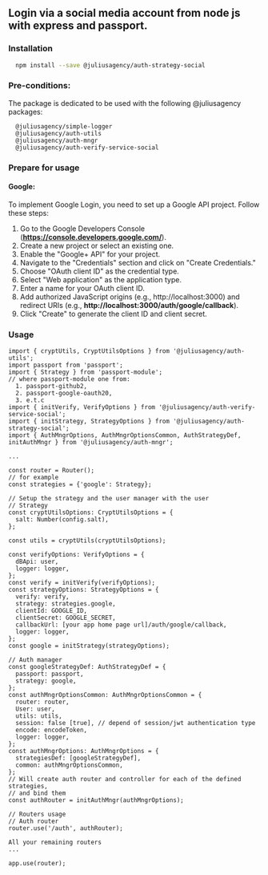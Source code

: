## Login via a social media account from node js with express and passport.

### Installation
```bash
  npm install --save @juliusagency/auth-strategy-social
```

### Pre-conditions:
The package is dedicated to be used with the following @juliusagency packages:
```
  @juliusagency/simple-logger
  @juliusagency/auth-utils
  @juliusagency/auth-mngr
  @juliusagency/auth-verify-service-social
```

### Prepare for usage   

#### Google:
To implement Google Login, you need to set up a Google API project. Follow these steps:

1. Go to the Google Developers Console (**https://console.developers.google.com/**).
2. Create a new project or select an existing one.
3. Enable the "Google+ API" for your project.
4. Navigate to the "Credentials" section and click on "Create Credentials."
5. Choose "OAuth client ID" as the credential type.
6. Select "Web application" as the application type.
7. Enter a name for your OAuth client ID.
8. Add authorized JavaScript origins (e.g., http://localhost:3000) and redirect URIs (e.g., **http://localhost:3000/auth/google/callback**).
9. Click "Create" to generate the client ID and client secret.

### Usage 
```
import { cryptUtils, CryptUtilsOptions } from '@juliusagency/auth-utils';
import passport from 'passport';
import { Strategy } from 'passport-module';  
// where passport-module one from: 
  1. passport-github2,  
  2. passport-google-oauth20,  
  3. e.t.c   
import { initVerify, VerifyOptions } from '@juliusagency/auth-verify-service-social';
import { initStrategy, StrategyOptions } from '@juliusagency/auth-strategy-social';
import { AuthMngrOptions, AuthMngrOptionsCommon, AuthStrategyDef, initAuthMngr } from '@juliusagency/auth-mngr';

...

const router = Router();
// for example
const strategies = {'google': Strategy};

// Setup the strategy and the user manager with the user
// Strategy
const cryptUtilsOptions: CryptUtilsOptions = {
  salt: Number(config.salt),
};

const utils = cryptUtils(cryptUtilsOptions);

const verifyOptions: VerifyOptions = {
  dBApi: user,
  logger: logger,
};
const verify = initVerify(verifyOptions);
const strategyOptions: StrategyOptions = {
  verify: verify,
  strategy: strategies.google,
  clientId: GOOGLE_ID,
  clientSecret: GOOGLE_SECRET,
  callbackUrl: [your app home page url]/auth/google/callback,
  logger: logger,
};
const google = initStrategy(strategyOptions);

// Auth manager
const googleStrategyDef: AuthStrategyDef = {
  passport: passport,
  strategy: google,
};
const authMngrOptionsCommon: AuthMngrOptionsCommon = {
  router: router,
  User: user,
  utils: utils,
  session: false [true], // depend of session/jwt authentication type 
  encode: encodeToken,
  logger: logger,
};
const authMngrOptions: AuthMngrOptions = {
  strategiesDef: [googleStrategyDef],
  common: authMngrOptionsCommon,
};
// Will create auth router and controller for each of the defined strategies,
// and bind them
const authRouter = initAuthMngr(authMngrOptions);

// Routers usage
// Auth router
router.use('/auth', authRouter);

All your remaining routers
...

app.use(router);
```

